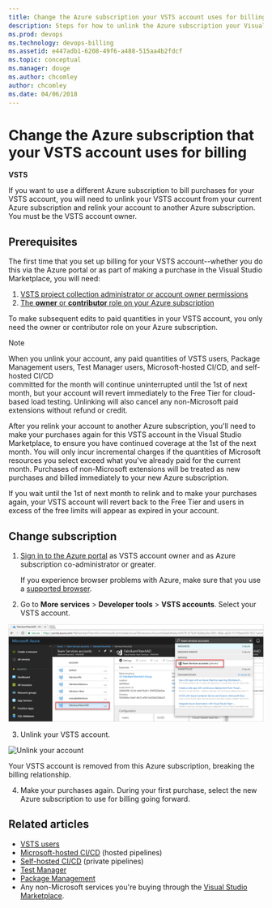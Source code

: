 ```yaml
---
title: Change the Azure subscription your VSTS account uses for billing
description: Steps for how to unlink the Azure subscription your Visual Studio Team Services account uses for billing via the Visual Studio Marketplace
ms.prod: devops
ms.technology: devops-billing
ms.assetid: e447adb1-6208-49f6-a488-515aa4b2fdcf
ms.topic: conceptual
ms.manager: douge
ms.author: chcomley
author: chcomley
ms.date: 04/06/2018
---
```

[//]: # (monikerRange: 'vsts')

# Change the Azure subscription that your VSTS account uses for billing

**VSTS**

If you want to use a different Azure subscription to bill purchases for your VSTS account, 
you will need to unlink your VSTS account from your current Azure subscription 
and relink your account to another Azure subscription. You must be the VSTS account owner. 

## Prerequisites

The first time that you set up billing for your VSTS account--whether you do this via the Azure portal or as part of making a purchase in the Visual Studio Marketplace, you will need:

1. [VSTS project collection administrator or account owner permissions](../accounts/faq-add-delete-users.md#find-owner)
2. [The **owner** or **contributor** role on your Azure subscription](add-backup-billing-managers.md)

To make subsequent edits to paid quantities in your VSTS account, you only need the owner or contributor role on your Azure subscription.

>[!NOTE]
> When you unlink your account, any paid quantities of VSTS users, Package Management users, Test Manager users, Microsoft-hosted CI/CD, and self-hosted CI/CD  
> committed for the month will continue uninterrupted until the 1st of next month, 
> but your account will revert immediately to the Free Tier for cloud-based load testing. Unlinking will also cancel any non-Microsoft paid extensions without refund or credit.
>
> After you relink your account to another Azure subscription, you'll need to make your purchases again for this VSTS account in the Visual Studio Marketplace, to ensure you have continued coverage at the 1st of the next month. You will only incur incremental charges if the quantities of Microsoft resources you select exceed what you've already paid for the current month. Purchases of non-Microsoft extensions will be treated as new purchases and billed immediately to your new Azure subscription.
>
> If you wait until the 1st of next month to relink and to make your purchases again, your VSTS account will revert back to the Free Tier and users in excess of the free limits will appear as expired in your account.

<a name="AzurePortal2"></a>

## Change subscription

1. [Sign in to the Azure portal](https://portal.azure.com/) 
as VSTS account owner and as Azure subscription co-administrator or greater.

    If you experience browser problems with Azure, 
    make sure that you use a [supported browser](https://azure.microsoft.com/en-us/documentation/articles/azure-preview-portal-supported-browsers-devices/).

2. Go to **More services** > **Developer tools** > **VSTS accounts**. Select your VSTS account.

 ![More services, Developer tools, VSTS, select your account](_img/_shared/ap_vso_selectlinkedaccount.png)

3. Unlink your VSTS account.

 ![Unlink your account](_img/_shared/azure-portal-unlink-subscription.png)

 Your VSTS account is removed from this Azure subscription, breaking the billing relationship.

4. Make your purchases again. During your first purchase, select the new Azure subscription to use for billing going forward.

## Related articles

- [VSTS users](https://marketplace.visualstudio.com/items?itemName=ms.vss-vstsuser)
- [Microsoft-hosted CI/CD](https://marketplace.visualstudio.com/items?itemName=ms.build-release-hosted-pipelines) (hosted pipelines)
- [Self-hosted CI/CD](https://marketplace.visualstudio.com/items?itemName=ms.build-release-private-pipelines) (private pipelines)
- [Test Manager](https://marketplace.visualstudio.com/items?itemName=ms.vss-testmanager-web)
- [Package Management](https://marketplace.visualstudio.com/items?itemName=ms.feed)
- Any non-Microsoft services you're buying through the [Visual Studio Marketplace](https://marketplace.visualstudio.com/vsts).
